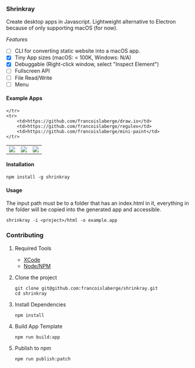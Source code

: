 ### Shrinkray
Create desktop apps in Javascript. Lightweight alternative to Electron because of only supporting macOS (for now).

*Features*
 - [ ] CLI for converting static website into a macOS app.
 - [x] Tiny App sizes (macOS: < 100K, Windows: N/A)
 - [x] Debuggable (Right-click window, select "Inspect Element")
 - [ ] Fullscreen API
 - [ ] File Read/Write
 - [ ] Menu

#### Example Apps

<table>
    <tr>
        <td>
            <a href="https://github.com/francoislaberge/draw.io/releases/download/v7.0.0/drawio.app.zip">
                <img style="float:left;" src="http://francoislaberge.com/shrinkray/images/drawio-app.png"/>
            </a>
        </td>
        <td>
            <a href="https://github.com/francoislaberge/regulex/releases/download/v1.0.0/regulex.app.zip">
                <img src="http://francoislaberge.com/shrinkray/images/regulex-app.png"/>
            </a>
        </td>
        <td>
            <a href="https://github.com/francoislaberge/mini-paint/releases/download/v1.0.0/mini-paint.app.zip">
                <img style="float:left;" src="http://francoislaberge.com/shrinkray/images/mini-paint-app.png"/>
            </a>
        </td>

    </tr>
    <tr>
        <td>https://github.com/francoislaberge/draw.io</td>
        <td>https://github.com/francoislaberge/regulex</td>
        <td>https://github.com/francoislaberge/mini-paint</td>
    </tr>
</table>



#### Installation

```
npm install -g shrinkray
```

#### Usage
The input path must be to a folder that has an index.html in it, everything in the folder
will be copied into the generated app and accessible.

```
shrinkray -i <project>/html -o example.app
```

### Contributing

 1. Required Tools
     - [XCode](https://developer.apple.com/xcode/)
     - [Node/NPM](https://nodejs.org/en/download/)
 2. Clone the project

        git clone git@github.com:francoislaberge/shrinkray.git
        cd shrinkray

 3. Install Dependencies

        npm install

 4. Build App Template

        npm run build:app

 5. Publish to npm

        npm run publish:patch
